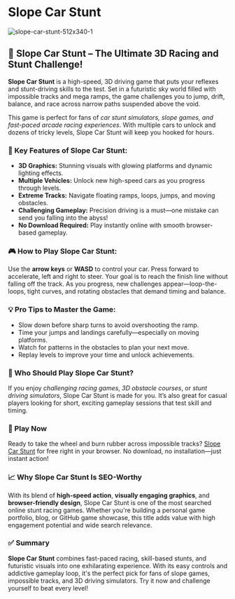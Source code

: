   <h1>Slope Car Stunt</h1>
  
  ![slope-car-stunt-512x340-1](https://github.com/user-attachments/assets/f663f03b-4f86-48bc-8828-5a8325d379f3)

  <h2>🚗 Slope Car Stunt – The Ultimate 3D Racing and Stunt Challenge!</h2>

  <p><strong>Slope Car Stunt</strong> is a high-speed, 3D driving game that puts your reflexes and stunt-driving skills to the test. Set in a futuristic sky world filled with impossible tracks and mega ramps, the game challenges you to jump, drift, balance, and race across narrow paths suspended above the void.</p>

  <p>This game is perfect for fans of <em>car stunt simulators, slope games, and fast-paced arcade racing experiences</em>. With multiple cars to unlock and dozens of tricky levels, Slope Car Stunt will keep you hooked for hours.</p>

  <h3>🌟 Key Features of Slope Car Stunt:</h3>
  <ul>
    <li><strong>3D Graphics:</strong> Stunning visuals with glowing platforms and dynamic lighting effects.</li>
    <li><strong>Multiple Vehicles:</strong> Unlock new high-speed cars as you progress through levels.</li>
    <li><strong>Extreme Tracks:</strong> Navigate floating ramps, loops, jumps, and moving obstacles.</li>
    <li><strong>Challenging Gameplay:</strong> Precision driving is a must—one mistake can send you falling into the abyss!</li>
    <li><strong>No Download Required:</strong> Play instantly online with smooth browser-based gameplay.</li>
  </ul>

  <h3>🎮 How to Play Slope Car Stunt:</h3>
  <p>Use the <strong>arrow keys</strong> or <strong>WASD</strong> to control your car. Press forward to accelerate, left and right to steer. Your goal is to reach the finish line without falling off the track. As you progress, new challenges appear—loop-the-loops, tight curves, and rotating obstacles that demand timing and balance.</p>

  <h3>💡 Pro Tips to Master the Game:</h3>
  <ul>
    <li>Slow down before sharp turns to avoid overshooting the ramp.</li>
    <li>Time your jumps and landings carefully—especially on moving platforms.</li>
    <li>Watch for patterns in the obstacles to plan your next move.</li>
    <li>Replay levels to improve your time and unlock achievements.</li>
  </ul>

  <h3>🎯 Who Should Play Slope Car Stunt?</h3>
  <p>If you enjoy <em>challenging racing games</em>, <em>3D obstacle courses</em>, or <em>stunt driving simulators</em>, Slope Car Stunt is made for you. It’s also great for casual players looking for short, exciting gameplay sessions that test skill and timing.</p>

  <h3>🔗 Play Now</h3>
  <p>Ready to take the wheel and burn rubber across impossible tracks? <a href="https://slope-ball.io/slope-car-stunt" target="_blank">Slope Car Stunt</a> for free right in your browser. No download, no installation—just instant action!</p>

  <h3>📈 Why Slope Car Stunt Is SEO-Worthy</h3>
  <p>With its blend of <strong>high-speed action</strong>, <strong>visually engaging graphics</strong>, and <strong>browser-friendly design</strong>, Slope Car Stunt is one of the most searched online stunt racing games. Whether you're building a personal game portfolio, blog, or GitHub game showcase, this title adds value with high engagement potential and wide search relevance.</p>

  <h3>✅ Summary</h3>
  <p><strong>Slope Car Stunt</strong> combines fast-paced racing, skill-based stunts, and futuristic visuals into one exhilarating experience. With its easy controls and addictive gameplay loop, it's the perfect pick for fans of slope games, impossible tracks, and 3D driving simulators. Try it now and challenge yourself to beat every level!</p>

</body>
</html>
